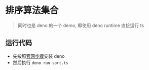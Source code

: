 # 排序算法集合
> 同时也是 deno 的一个 demo, 即使用 deno runtime 直接运行 ts

## 运行代码
- 先按照[官网步骤](https://github.com/denoland/deno_install)安装 deno 
- 然后执行 `deno run sort.ts`

